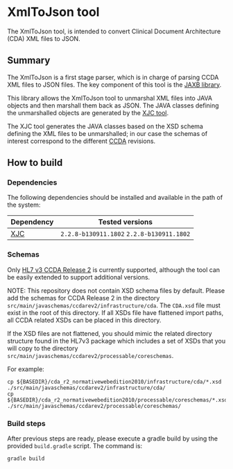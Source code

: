 # XmlToJson tool

The XmlToJson tool, is intended to convert Clinical Document Architecture (CDA)
XML files to JSON.

## Summary

The XmlToJson is a first stage parser, which is in charge of parsing CCDA XML
files to JSON files. The key component of this tool is the
[JAXB library](https://docs.oracle.com/javase/tutorial/jaxb/intro/index.html).

This library allows the XmlToJson tool to unmarshal XML files into JAVA objects
and then marshall them back as JSON. The JAVA classes defining the unmarshalled
objects are generated by the
[XJC tool](https://docs.oracle.com/javase/8/docs/technotes/tools/unix/xjc.html).

The XJC tool generates the JAVA classes based on the XSD schema defining the XML
files to be unmarshalled; in our case the schemas of interest correspond to the
different
[CCDA](http://www.hl7.org/implement/standards/product_brief.cfm?product_id=492)
revisions.

## How to build

### Dependencies

The following dependencies should be installed and available in the path of the
system:

Dependency  | Tested versions
------- | --------
[XJC](https://docs.oracle.com/javase/8/docs/technotes/tools/unix/xjc.html) | `2.2.8-b130911.1802` `2.2.8-b130911.1802`

### Schemas

Only
[HL7 v3 CCDA Release 2](https://www.hl7.org/implement/standards/product_brief.cfm?product_id=7)
is currently supported, although the tool can be easily extended to support
additional versions.

NOTE: This repository does not contain XSD schema files by default. Please add
the schemas for CCDA Release 2 in the directory
`src/main/javaschemas/ccdarev2/infrastructure/cda`. The `CDA.xsd` file must
exist in the root of this directory. If all XSDs file have flattened import
paths, all CCDA related XSDs can be placed in this directory.

If the XSD files are not flattened, you should mimic the related directory
structure found in the HL7v3 package which includes a set of XSDs that you will
copy to the directory `src/main/javaschemas/ccdarev2/processable/coreschemas`.

For example:

```
cp ${BASEDIR}/cda_r2_normativewebedition2010/infrastructure/cda/*.xsd ./src/main/javaschemas/ccdarev2/infrastructure/cda/
cp ${BASEDIR}/cda_r2_normativewebedition2010/processable/coreschemas/*.xsd ./src/main/javaschemas/ccdarev2/processable/coreschemas/
```

### Build steps

After previous steps are ready, please execute a gradle build by using the
provided `build.gradle` script. The command is:

```
gradle build
```
